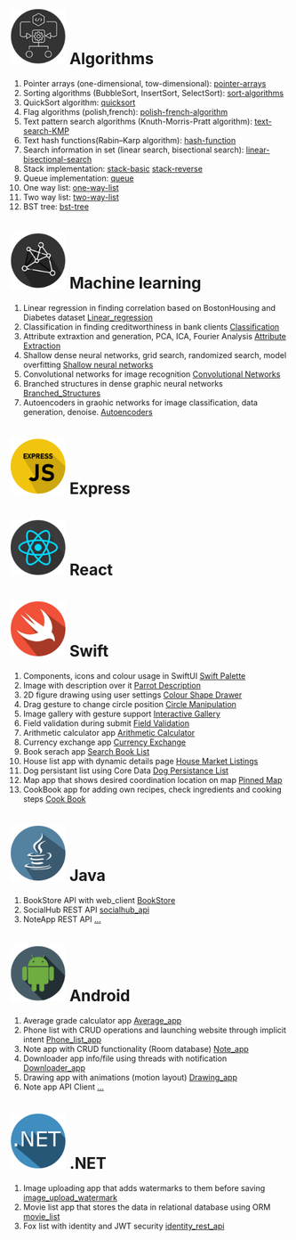 
<!--
# Bigger projects:
 - System Operacyjny (projekt w QtCreator - C++):
 https://github.com/RobertNeat/Operating-System
 - Multi page webste using Bootstrap:
 https://github.com/RobertNeat/City_Gardeners
 - BookStore application (using Java,MySQL, HTML, CSS,Javascript, with micro services)
 https://github.com/RobertNeat/BookStore

 
# Operating systems (Linux / C): 
1. Bash scripts: <span style="color:grey">Lab 4</span>
    * [compact-ifconfig](https://github.com/RobertNeat/compact-ifconfig) (SED/AWK) <span style="color:grey"> 4.6</span>
    * [number-to-graph](https://github.com/RobertNeat/number-to-graph) (AWK) <span style="color:grey"> 4.7</span>
    * [number-to-polynomial](https://github.com/RobertNeat/number-to-polynomial) (SED/AWK) <span style="color:grey"> 4.8</span>
1. [The-Beatles](https://github.com/RobertNeat/The-Beatles) (Makefile) <span style="color:grey">Lab 5 (5.2-5.7)</span>
1. [hello-world-makefile](https://github.com/RobertNeat/hello-world-makefile) <span style="color:grey">Lab 6</span>
1. Multi process communication: <span style="color:grey">Lab 7</span>
    * PART 1:
        * [fork-function](https://github.com/RobertNeat/fork-function) <span style="color:grey"> 7.1</span>
        * [ancestor-descendant](https://github.com/RobertNeat/ancestor-descendant) <span style="color:grey"> 7.2-7.3</span>
        * [orphan-process](https://github.com/RobertNeat/orphan-process) <span style="color:grey"> 7.4</span>
        * [zombie-process](https://github.com/RobertNeat/zombie-process) <span style="color:grey"> 7.5</span>
        * [waiting-ancestor](https://github.com/RobertNeat/waiting-ancestor) <span style="color:grey"> 7.7</span>
        * [random-exit-status](https://github.com/RobertNeat/random-exit-status) <span style="color:grey"> 7.8</span>
        * [system-functions](https://github.com/RobertNeat/system-functions) <span style="color:grey"> 7.9</span>
1. Exit codes: <span style="color:grey">Lab 7</span>
    * PART 2:
        * [signals-sigint-sigquit](https://github.com/RobertNeat/signals-sigint-sigquit) <span style="color:grey"> 7.15</span>
        * [ancestor-active-wait-for-descendant](https://github.com/RobertNeat/ancestor-active-wait-for-descendant) <span style="color:grey"> 7.16</span>
    * PART 3:
        * [client-server-programs](https://github.com/RobertNeat/client-server-programs) (popen)<span style="color:grey"> 7.18</span>
1. FIFO multiprocess communication: <span style="color:grey">Lab 7</span>
    * PART 3:
        * [single(ancestor-descendant)-FIFO_file](https://github.com/RobertNeat/single-ancestor-descendant--FIFO_file) <span style="color:grey"> 7.21</span>
        * [multi(ancestor-descendant)-FIFO_file](https://github.com/RobertNeat/multi-ancestor-descendant--FIFO_file) <span style="color:grey"> 7.22</span>
        * [multi(ancestor-descendant)-FIFO_file-NonBlock](https://github.com/RobertNeat/multi-ancestor-descendant--FIFO_file-NonBlock) <span style="color:grey"> 7.23</span>
1. [x] [Apollo-message-queue](https://github.com/RobertNeat/Apollo-message-queue) <span style="color:grey">Lab 7</span>
- [x] [Disc-usage-monitor](https://github.com/RobertNeat/Disc-usage-monitor) <span style="color:grey">Zaliczeniowe_1 </span>
- [x] [Calculate-cube/square-makefile](https://github.com/RobertNeat/Calculate-cube-square-makefile) <span style="color:grey">Zaliczeniowe_2 </span>


   
# Data structures (C++): 
- przeniesione do nowego

   
# Object-oriented programming (C++): 
1. C/ C++ differences:
    * [c-cpp-differences](https://github.com/RobertNeat/c-cpp-differences)
1. Class and object:
    * [class-object](https://github.com/RobertNeat/class-object)
1. Class methods (variable, pointer, reference):
    * [class-methods](https://github.com/RobertNeat/class-methods)
1. Class memebers and method parameters (this pointer):
    * [class-members-parameters](https://github.com/RobertNeat/class-members-parameters)
1. Hermetization, inheritance:
    * [hermetization-inheritance](https://github.com/RobertNeat/hermetization-inheritance)
1. Polymorphism:
    * [polymorphism](https://github.com/RobertNeat/polymorphism)
1. Class - object relation:
    * [class-object-relation](https://github.com/RobertNeat/class-object-relation)
1. Befriended classes:
    * [befriended-classes](https://github.com/RobertNeat/befriended-classes)
1. Operator overloading:
    * [operator-overloading](https://github.com/RobertNeat/operator-overloading)


# Semester 5:
...


# Semester 6:
...


Semetry 1-4 są raczej przeglądnięte

# Semester 7:
 - SALESFORCE - ...
 - Java - ...

# Platform projects
<table>
 <tr>
  <td align="center">
   <img src="https://cdn.jsdelivr.net/gh/devicons/devicon/icons/androidstudio/androidstudio-original.svg" width="150" height="150"/><br/>
   https://github.com/RobertNeat/Android_projects<br/>
   <strong>Android Studio</strong>
  </td>
  <td>
   <img src="https://cdn.jsdelivr.net/gh/devicons/devicon/icons/java/java-original.svg" width="150" height="150"/><br/>
   https://github.com/RobertNeat/java-project-list
   <br /><strong>Java</strong>
</td>
 </tr>
</table>
-->





<!--Lepsze repo:--->

# <img src="https://github.com/RobertNeat/programming_icons/blob/main/algorithm_icon.png" width="100px" height="100px"/> Algorithms

1. Pointer arrays (one-dimensional, tow-dimensional):
[pointer-arrays](https://github.com/RobertNeat/pointer-arrays)
1. Sorting algorithms (BubbleSort, InsertSort, SelectSort):
[sort-algorithms](https://github.com/RobertNeat/sort-algorithms)
1. QuickSort algorithm:
[quicksort](https://github.com/RobertNeat/quicksort)
1. Flag algorithms (polish,french):
[polish-french-algorithm](https://github.com/RobertNeat/polish-french-algorithm)
1. Text pattern search algorithms (Knuth-Morris-Pratt algorithm):
[text-search-KMP](https://github.com/RobertNeat/text-search-KMP)
1. Text hash functions(Rabin–Karp algorithm):
[hash-function](https://github.com/RobertNeat/hash-function)
1. Search information in set (linear search, bisectional search):
[linear-bisectional-search](https://github.com/RobertNeat/linear-bisectional-search)
1. Stack implementation:
[stack-basic](https://github.com/RobertNeat/stack-implementation)
[stack-reverse](https://github.com/RobertNeat/stack-reverse)
1. Queue implementation:
[queue](https://github.com/RobertNeat/queue)
1. One way list:
[one-way-list](https://github.com/RobertNeat/one-way-list)
1. Two way list:
[two-way-list](https://github.com/RobertNeat/two-way-list)
1. BST tree:
[bst-tree](https://github.com/RobertNeat/bst-tree)

# <img src="https://github.com/RobertNeat/programming_icons/blob/main/ai_icon.png" width="100px" height="100px"/> Machine learning

1. Linear regression in finding correlation based on BostonHousing and Diabetes dataset
[Linear_regression](https://github.com/RobertNeat/Linear_regression)
1. Classification in finding creditworthiness in bank clients
[Classification](https://github.com/RobertNeat/Classification)
1. Attribute extraxtion and generation, PCA, ICA, Fourier Analysis
[Attribute Extraction](https://github.com/RobertNeat/Attribute_extraction)
1. Shallow dense neural networks, grid search, randomized search, model overfitting
[Shallow neural networks](https://github.com/RobertNeat/Shallow_neural_networks)
1. Convolutional networks for image recognition
[Convolutional Networks](https://github.com/RobertNeat/Convolutional_Networks)
1. Branched structures in dense graphic neural networks
[Branched_Structures](https://github.com/RobertNeat/Branched_Structures)
1. Autoencoders in graohic networks for image classification, data generation, denoise.
[Autoencoders](https://github.com/RobertNeat/Autoencoder)

<!--przejżane laby 1-9-->

# <img src="https://github.com/RobertNeat/programming_icons/blob/main/express_icon.png" width="100px" height="100px"/> Express

# <img src="https://github.com/RobertNeat/programming_icons/blob/main/react_icon.png" width="100px" height="100px"/> React

# <img src="https://github.com/RobertNeat/programming_icons/blob/main/swift_icon.png" width="100px" height="100px"/> Swift

1. Components, icons and colour usage in SwiftUI
[Swift Palette](https://github.com/RobertNeat/Swift_palette)
1. Image with description over it
[Parrot Description](https://github.com/RobertNeat/Parrot_description)
1. 2D figure drawing using user settings
[Colour Shape Drawer](https://github.com/RobertNeat/Colour_shape_drawer)
1. Drag gesture to change circle position
[Circle Manipulation](https://github.com/RobertNeat/Circle_manipulation)
1. Image gallery with gesture support 
[Interactive Gallery](https://github.com/RobertNeat/Interactive_gallery)
1. Field validation during submit
[Field Validation](https://github.com/RobertNeat/Field_validation)
1. Arithmetic calculator app
[Arithmetic Calculator](https://github.com/RobertNeat/Arithmetic_calculator)
1. Currency exchange app 
[Currency Exchange](https://github.com/RobertNeat/Currency_exchange)
1. Book serach app
[Search Book List](https://github.com/RobertNeat/Search_book_list)
1. House list app with dynamic details page
[House Market Listings](https://github.com/RobertNeat/House_market_listings)
1. Dog persistant list using Core Data
[Dog Persistance List](https://github.com/RobertNeat/Dog_persistance_list)
1. Map app that shows desired coordination location on map
[Pinned Map](https://github.com/RobertNeat/Pinned_map)
1. CookBook app for adding own recipes, check ingredients and cooking steps
[Cook Book](https://github.com/RobertNeat/CookBook)


# <img src="https://github.com/RobertNeat/programming_icons/blob/main/java_icon.png" width="100px" height="100px"/> Java
<!--https://github.com/RobertNeat/hashing-example-->

<!--
Projekty Java do ogarnięcia:
priv	https://github.com/RobertNeat/socialhub_api
-->

1. BookStore API with web_client
[BookStore](https://github.com/RobertNeat/BookStore)
1. SocialHub REST API
[socialhub_api](https://github.com/RobertNeat/socialhub_api)
1. NoteApp REST API
[...](https://github.com/404)

# <img src="https://github.com/RobertNeat/programming_icons/blob/main/android_icon.png" width="100px" height="100px"/> Android

1. Average grade calculator app
[Average_app](https://github.com/RobertNeat/Average_app)
1. Phone list with CRUD operations and launching website through implicit intent
[Phone_list_app](https://github.com/RobertNeat/Phone_list_app)
1. Note app with CRUD functionality (Room database)
[Note_app](https://github.com/RobertNeat/Note_app)
1. Downloader app info/file using threads with notification
[Downloader_app](https://github.com/RobertNeat/Downloader_app)
1. Drawing app with animations (motion layout)
[Drawing_app](https://github.com/RobertNeat/Drawing_app)
1. Note app API Client
[...](https://github.com/404)


# <img src="https://github.com/RobertNeat/programming_icons/blob/main/net_icon.png" width="100px" height="100px"/> .NET

1. Image uploading app that adds watermarks to them before saving
[image_upload_watermark](https://github.com/RobertNeat/image_upload_watermark)
1. Movie list app that stores the data in relational database using ORM
[movie_list](https://github.com/RobertNeat/movie_list)
1. Fox list with identity and JWT security
[identity_rest_api](https://github.com/RobertNeat/identity_rest_api)


<!--https://simpleicons.org/?q=swiftui-->
<!--rozwijane listy: https://gist.github.com/scmx/eca72d44afee0113ceb0349dd54a84a2-->
<!--<input type="checkbox" disabled />-->
<!--<input type="checkbox" checked />-->
<!--https://banner.godori.dev/ height:150-->
<!--https://shields.io/-->
<!--https://carbon.now.sh/-->
